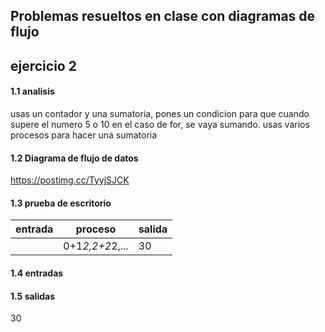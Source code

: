 ## Problemas resueltos en clase con diagramas de flujo
## ejercicio 2

 #### 1.1 analisis 
usas un contador y una sumatoria, pones un condicion para que cuando supere el numero 5 o 10 en el caso de for, se vaya sumando.
usas varios procesos para hacer una sumatoria
#### 1.2 Diagrama de flujo de datos
https://postimg.cc/TyyjSJCK
#### 1.3 prueba de escritorio
|entrada|proceso|salida|
|------------|-------------|----------|
|            |     0+1*2,2+2*2,...        |    30     |

#### 1.4 entradas

#### 1.5 salidas
30
